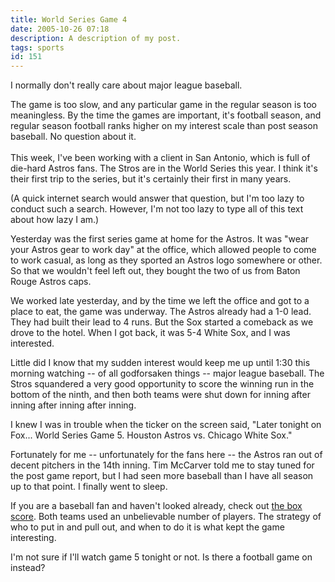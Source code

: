 ```yaml
---
title: World Series Game 4
date: 2005-10-26 07:18
description: A description of my post.
tags: sports
id: 151
---
```

I normally don't really care about major league baseball.

The game is too slow, and any particular game in the regular season is too meaningless.  By the time the games are important, it's football season, and regular season football ranks higher on my interest scale than post season baseball.  No question about it.
<span class="spanEndPreview">&nbsp;</span><br /><br />This week, I've been working with a client in San Antonio, which is full of die-hard Astros fans.  The Stros are in the World Series this year.  I think it's their first trip to the series, but it's certainly their first in many years.  

(A quick internet search would answer that question, but I'm too lazy to conduct such a search.  However, I'm not too lazy to type all of this text about how lazy I am.)

Yesterday was the first series game at home for the Astros.  It was "wear your Astros gear to work day" at the office, which allowed people to come to work casual, as long as they sported an Astros logo somewhere or other.  So that we wouldn't feel left out, they bought the two of us from Baton Rouge Astros caps.

We worked late yesterday, and by the time we left the office and got to a place to eat, the game was underway.  The Astros already had a 1-0 lead.  They had built their lead to 4 runs.  But the Sox started a comeback as we drove to the hotel.  When I got back, it was 5-4 White Sox, and I was interested.

Little did I know that my sudden interest would keep me up until 1:30 this morning watching -- of all godforsaken things -- major league baseball.  The Stros squandered a very good opportunity to score the winning run in the bottom of the ninth, and then both teams were shut down for inning after inning after inning after inning.

I knew I was in trouble when the ticker on the screen said,  "Later tonight on Fox... World Series Game 5.  Houston Astros vs. Chicago White Sox."

Fortunately for me -- unfortunately for the fans here -- the Astros ran out of decent pitchers in the 14th inning.  Tim McCarver told me to stay tuned for the post game report, but I had seen more baseball than I have all season up to that point.  I finally went to sleep.

If you are a baseball fan and haven't looked already, check out <a href="http://sportsillustrated.cnn.com/baseball/mlb/boxscores/2005/10/25/12373_boxscore.html" target="blank">the box score</a>.  Both teams used an unbelievable number of players.  The strategy of who to put in and pull out, and when to do it is what kept the game interesting.

I'm not sure if I'll watch game 5 tonight or not.  Is there a football game on instead?
